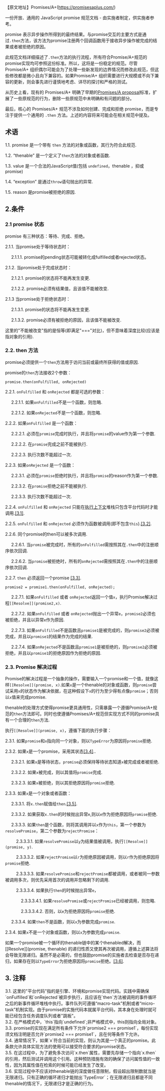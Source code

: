 【原文地址】Promises/A+(https://promisesaplus.com/)

一份开放、通用的 JavaScript promise 规范文档 - 由实施者制定，供实施者参考。

promise 表示异步操作所得到的最终结果。与promise交互的主要方式是通过`.then`方法，该方法为promise注册两个回调函数用于接收异步操作被完成的结果或者被拒绝的原因。

此规范文档详细描述了`.then`方法的执行流程，所有符合Promise/A+规范的promise实现均可参照这份标准。所以，这将是一份稳定的规范。尽管 Promise/A+ 组织偶尔可能会为了处理一些新发现的边界情况而修改此规范，但这些修改都是微小且向下兼容的。如果Promise/A+ 组织需要进行大规模或不向下兼容的更新，则会事先进行谨慎地考虑、详尽的探讨和严格的测试。

从历史上看，现有的 Promises/A+ 明确了早期的[Promises/A proposal](http://wiki.commonjs.org/wiki/Promises/A)标准，扩展了一些原规范的行为，删除一些原规范中未明确和有问题的部分。

最后，核心的 Promises/A+ 规范不涉及如何创建、完成和拒绝 promise，而是专注于提供一个通用的 `.then` 方法。上述的内容将来可能会在相关规范中提及。

## 术语

1.1. promise 是一个带有 `then` 方法的对象或函数，其行为符合此规范.

1.2. “thenable” 是一个定义了`then`方法的对象或者函数.

1.3. value 是一个合法的JavaScript值(包括 `undefined`，thenable ，抑或 promise)

1.4. “exception” 是通过`throw`语句抛出的异常.

1.5. reason 是promise被拒绝的原因.

## 2.条件

### 2.1 promise 状态

promise 有三种状态：等待、完成、拒绝。

2.1.1. 当promise处于等待状态时：

&nbsp;&nbsp;&nbsp;&nbsp;  2.1.1.1. promise的pending状态可能被转化成fulfilled或者rejected状态。

2.1.2. 当promise处于完成状态时：

&nbsp;&nbsp;&nbsp;&nbsp; 2.1.2.1. promise的状态将不能再发生变更.

&nbsp;&nbsp;&nbsp;&nbsp; 2.1.2.2. promise必须有结果值，且该值不能被改变.

2.1.3 当promise处于拒绝状态时：

&nbsp;&nbsp;&nbsp;&nbsp; 2.1.3.1. promise的状态将不能再发生变更.

&nbsp;&nbsp;&nbsp;&nbsp; 2.1.3.2. promise必须有被拒绝的原因，且该值不能被改变.

这里的"不能被改变"指的是恒等(即满足"==="对比)，但不意味着深度比较(应该是指对象的引用).

### 2.2. then 方法

promise必须提供一个`then`方法用于访问当前或最终所获得的值或原因.

promise的`then`方法接收2个参数：

    promise.then(onFulfilled, onRejected)
 
2.2.1. `onFulfilled` 和 `onRejected` 都是可选的参数：

&nbsp;&nbsp;&nbsp;&nbsp; 2.2.1.1. 如果`onFulfilled`不是一个函数，则忽略.

&nbsp;&nbsp;&nbsp;&nbsp; 2.2.1.2. 如果`onRejected`不是一个函数，则忽略.

2.2.2. 如果`onFulfilled` 是一个函数：

&nbsp;&nbsp;&nbsp;&nbsp; 2.2.2.1. 必须在`promise`完成时执行，并且将`promise`的value作为第一个参数.

&nbsp;&nbsp;&nbsp;&nbsp; 2.2.2.2. 在`promise`完成之前不能被执行.

&nbsp;&nbsp;&nbsp;&nbsp; 2.2.2.3. 执行次数不能超过一次.

2.2.3. 如果`onRejected` 是一个函数：

&nbsp;&nbsp;&nbsp;&nbsp; 2.2.3.1. 必须在`promise`拒绝时执行，并且将`promise`的reason作为第一个参数.

&nbsp;&nbsp;&nbsp;&nbsp; 2.2.3.2. 在`promise`拒绝之前不能被执行.

&nbsp;&nbsp;&nbsp;&nbsp; 2.2.3.3. 执行次数不能超过一次.

2.2.4. `onFulfilled` 和 `onRejected` 只能在[执行上下文](https://es5.github.io/#x10.3)堆栈只包含平台代码时才能调用.[[3.1]](#3.1).

2.2.5. `onFulfilled` 和 `onRejected` 必须作为函数被调用(即不包含`this`).[[3.2]](#3.2).

2.2.6. 同个promise的then可以被多次调用.

&nbsp;&nbsp;&nbsp;&nbsp; 2.2.6.1. 当`promise`被完成时，所有的`onFulfilled`需按照其在`.then`中的注册顺序依次回调.

&nbsp;&nbsp;&nbsp;&nbsp; 2.2.6.2. 当`promise`被拒绝时，所有的`onRejected`需按照其在`.then`中的注册顺序依次回调.

2.2.7. `then` 必须返回一个promise [[3.3]](#3.3).

    promise2 = promise1.then(onFulfilled, onRejected);
    
&nbsp;&nbsp;&nbsp;&nbsp; 2.2.7.1. 如果`onFulfilled` 或者 `onRejected`返回一个值`x`，执行Promise解决过程`[[Resolve]](promise2,x)`.

&nbsp;&nbsp;&nbsp;&nbsp; 2.2.7.2. 如果`onFulfilled` 或者 `onRejected`抛出一个异常`e`，`promise2`必须也被拒绝，并且以异常`e`作为原因.

&nbsp;&nbsp;&nbsp;&nbsp; 2.2.7.3. 如果`onFulfilled`不是函数且`promise1`是被完成的，则`promise2`必须被完成，并且以`promise1`的结果作为完成的结果.

&nbsp;&nbsp;&nbsp;&nbsp; 2.2.7.4. 如果`onRejected`不是函数且`promise1`是被拒绝的，则`promise2`必须被拒绝，并且以`promise1`的拒绝原因作为拒绝的原因.

### 2.3. Promise 解决过程

Promise的解决过程是一个抽象的操作，需要输入一个promise和一个值，就像这样`[[Resolve]](promise, x)`.如果`x`是一个thenable的对象或函数，则`promise`尝试采用`x`的状态作为解决依据，在这种假设下`x`的行为至少得有点像`promise`；否则以`x`值来完成promise.

thenable的处理方式使得promise更具通用性，只需暴露一个遵循Promise/A+规范的`then`方法即可。同时也使遵循Promises/A+规范但实现方式不同的promise具有一个合理的`then`方法.

执行`[[Resolve]](promise, x)`，遵循下面的执行步骤：

2.3.1. 如果`promise`和`x`指向同一个对象，则以`TypeError`为原因将`promise`拒绝.

2.3.2. 如果`x`是一个promise，采用其状态[[3.4]](#3.4)..

&nbsp;&nbsp;&nbsp;&nbsp; 2.3.2.1. 如果`x`是等待状态，`promise`必须保持等待状态知道`x`被完成或者被拒绝.

&nbsp;&nbsp;&nbsp;&nbsp; 2.3.2.2. 如果`x`被完成，则以其值将`promise`完成.

&nbsp;&nbsp;&nbsp;&nbsp; 2.3.2.3. 如果`x`被拒绝，则以其拒绝原因将`promise`拒绝.

2.3.3. 如果`x`是一个对象或者函数：

&nbsp;&nbsp;&nbsp;&nbsp; 2.3.3.1. 将`x.then`赋值给`then`.[[3.5]](#3.5).

&nbsp;&nbsp;&nbsp;&nbsp; 2.3.3.2. 如果获取`x.then`的时候抛出异常`e`,则以`e`作为拒绝原因将`promise`拒绝.

&nbsp;&nbsp;&nbsp;&nbsp; 2.3.3.3. 如果`then`是个函数，则将其调用并以`x`作为`this`，第一个参数为`resolvePromise`，第二个参数为`rejectPromise`：

&nbsp;&nbsp;&nbsp;&nbsp;&nbsp;&nbsp;&nbsp;&nbsp; 2.3.3.3.1. 如果`resolvePromise`以`y`为结果值被调用，执行`[[Resolve]](promise, y)`.

&nbsp;&nbsp;&nbsp;&nbsp;&nbsp;&nbsp;&nbsp;&nbsp; 2.3.3.3.2. 如果`rejectPromise`以`r`为拒绝原因被调用，则以`r`作为拒绝原因将`promise`拒绝.

&nbsp;&nbsp;&nbsp;&nbsp;&nbsp;&nbsp;&nbsp;&nbsp; 2.3.3.3.3. 如果`resolvePromise`和`rejectPromise`都被调用，或者被同一参数被调用多次，则优先采用首次的调用并忽略剩下的调用.

&nbsp;&nbsp;&nbsp;&nbsp;&nbsp;&nbsp;&nbsp;&nbsp; 2.3.3.3.4. 如果执行`then`的时候抛出异常`e`，

&nbsp;&nbsp;&nbsp;&nbsp;&nbsp;&nbsp;&nbsp;&nbsp;&nbsp;&nbsp;&nbsp;&nbsp; 2.3.3.3.4.1. 如果`resolvePromise`或`rejectPromise`已经被调用，则忽略.

&nbsp;&nbsp;&nbsp;&nbsp;&nbsp;&nbsp;&nbsp;&nbsp;&nbsp;&nbsp;&nbsp;&nbsp; 2.3.3.3.4.2. 否则，以`e`为拒绝原因将`promise`拒绝.

&nbsp;&nbsp;&nbsp;&nbsp; 2.3.3.4. 如果`then`不是函数，则以`x`为参数完成`promise`.

2.3.4. 如果`x`不是一个对象或函数，则以`x`为参数完成`promise`.

如果一个promise被一个循环的thenable链中的某个thenabled解决，而 [[Resolve]](promise, thenable) 的递归性质又使其再次被调用，遵循上述算法将会导致无限递归。虽然不是必需的，但也鼓励promise的实施者去检查是否存在递归，如果存在则以`TypeError`为拒绝原因将`promise`拒绝。[[3.6]](#3.6).

## 3. 注释

<div id="3.1"></div>
3.1. 这里的"平台代码"指的是引擎、环境和promise实现代码。实践中需确保`onFulfilled`和`onRejected`被异步执行，且应该在`then`方法被调用的事件循环之后的新事件循环堆栈中执行。事件队列可遵循“macro-task”机制或者“micro-task”机制实现。由于promise的实施代码本就属平台代码，其本身在处理时就可能已经包含任务调度队列或者"跳板"。


<div id="3.2"></div>
3.2. 在严格模式中，`this`指向`undefined`;非严格模式中，this则指向全局对象。


<div id="3.3"></div>
3.3. promise的实现在满足所有条件下允许`promise2 === promise1`，每份实现须文档注明是否允许`promise2 === promise1`，且在何等条件下允许。


<div id="3.4"></div>
3.4. 通常情况下，如果`x`符合当前的实现，则认为其是一个真正的promise。此条款允许具体实现方法的使用可以接受符合要求的promise状态。


<div id="3.5"></div>
3.5. 在这过程中，为了避免多次访问`x.then`属性，需要先存储一个指向`x.then`的引用，然后测试并调用这个引用。这种预防措施有效的确保了访问属性值的一致性，因为其属性值在检索的时候可能已经发生了改变。


<div id="3.6"></div>
3.6. 实现过程中不应该对thenable链的深度做任意限制，假设超出限制数就当是无限递归。只有正确的循环递归才能抛出`TypeError`；在无限递归且都是不同thenable的情况下，无限递归才是正确的行为。
